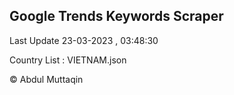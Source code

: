 

## Google Trends Keywords Scraper 
 
Last Update 23-03-2023 , 03:48:30

Country List :
VIETNAM.json



© Abdul Muttaqin 
